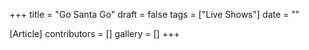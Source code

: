 +++
title = "Go Santa Go"
draft = false
tags = ["Live Shows"]
date = ""

[Article]
contributors = []
gallery = []
+++
